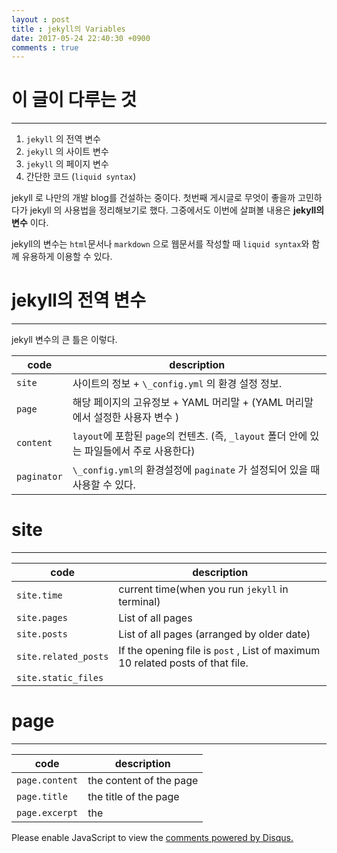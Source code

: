 ```yaml
---
layout : post
title : jekyll의 Variables
date: 2017-05-24 22:40:30 +0900
comments : true
---
```



# **이 글이 다루는 것**
---


1. `jekyll` 의 전역 변수
2. `jekyll` 의 사이트 변수
3. `jekyll` 의 페이지 변수
4. 간단한 코드 (`liquid syntax`)





jekyll 로 나만의 개발 blog를 건설하는 중이다.
첫번째 게시글로 무엇이 좋을까 고민하다가 jekyll 의 사용법을 정리해보기로 했다.
그중에서도 이번에 살펴볼 내용은 **jekyll의 변수** 이다.

jekyll의 변수는 `html`문서나 `markdown` 으로 웹문서를 작성할 때 `liquid syntax`와 함께 유용하게 이용할 수 있다.     


# **jekyll의 전역 변수**
---

jekyll 변수의 큰 틀은 이렇다.

code | description
---|---
`site`|사이트의 정보 + `\_config.yml` 의 환경 설정 정보.
`page`|해당 페이지의 고유정보 + YAML 머리말 + (YAML 머리말에서 설정한 사용자 변수 )
`content`|`layout`에 포함된 `page`의 컨텐츠. (즉, `_layout` 폴더 안에 있는 파일들에서 주로 사용한다)
`paginator`|`\_config.yml`의 환경설정에 `paginate` 가 설정되어 있을 때 사용할 수 있다.


# **site**
---

code|description
---|---
`site.time`|current time(when you run `jekyll` in terminal)
`site.pages`|List of all pages
`site.posts`|List of all pages (arranged by older date)
`site.related_posts`| If the opening file is `post` , List of maximum 10 related posts of that file.
`site.static_files`|


# **page**
---

code|description
---|---
`page.content`|the content of the page
`page.title`|the title of the page
`page.excerpt`|the



<div id="disqus_thread"></div>
<script>

(function() { // DON'T EDIT BELOW THIS LINE
var d = document, s = d.createElement('script');
s.src = '//{{ site.disqus.id }}.disqus.com/embed.js';
s.setAttribute('data-timestamp', +new Date());
(d.head || d.body).appendChild(s);
})();
</script>
<noscript>Please enable JavaScript to view the <a href="https://disqus.com/?ref_noscript">comments powered by Disqus.</a></noscript>
